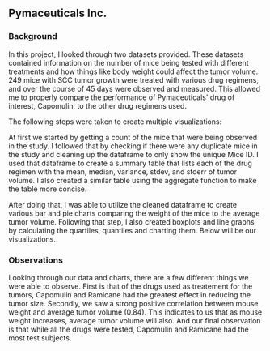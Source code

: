 ## Pymaceuticals Inc. 

### Background 
In this project, I looked through two datasets provided. These datasets contained information on the number of mice being tested with different treatments and how things like body weight could affect the tumor volume. 249 mice with SCC tumor growth were treated with various drug regimens, and over the course of 45 days were observed and measured. This allowed me to properly compare the performance of Pymaceuticals' drug of interest, Capomulin, to the other drug regimens used. 

The following steps were taken to create multiple visualizations: 

At first we started by getting a count of the mice that were being observed in the study. I followed that by checking if there were any duplicate mice in the study and cleaning up the dataframe to only show the unique Mice ID. I used that dataframe to create a summary table that lists each of the drug regimen with the mean, median, variance, stdev, and stderr of tumor volume. I also created a similar table using the aggregate function to make the table more concise. 

After doing that, I was able to utilize the cleaned dataframe to create various bar and pie charts comparing the weight of the mice to the average tumor volume. Following that step, I also created boxplots and line graphs by calculating the quartiles, quantiles and charting them. Below will be our visualizations. 

### Observations 

Looking through our data and charts, there are a few different things we were able to observe. 
First is that of the drugs used as treatement for the tumors, Capomulin and Ramicane had the greatest effect in reducing the tumor size. 
Secondly, we saw a strong positive correlation between mouse weight and average tumor volume (0.84). This indicates to us that as mouse weight increases, average tumor volume will also. 
And our final observation is that while all the drugs were tested, Capomulin and Ramicane had the most test subjects. 
